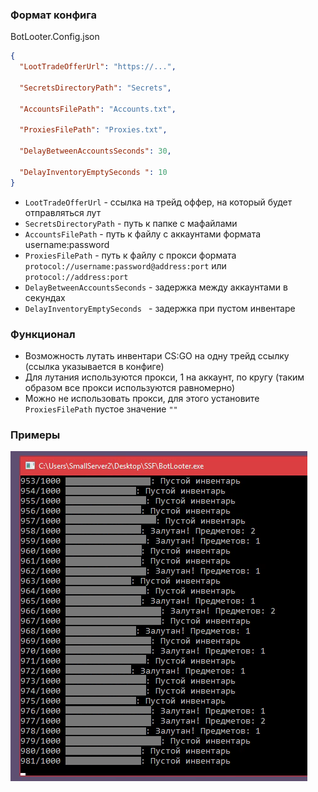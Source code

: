 ### Формат конфига

BotLooter.Config.json

```json
{
  "LootTradeOfferUrl": "https://...",
  
  "SecretsDirectoryPath": "Secrets",
  
  "AccountsFilePath": "Accounts.txt",
  
  "ProxiesFilePath": "Proxies.txt",
  
  "DelayBetweenAccountsSeconds": 30,
  
  "DelayInventoryEmptySeconds ": 10
}
```

- `LootTradeOfferUrl` - ссылка на трейд оффер, на который будет отправляться лут
- `SecretsDirectoryPath` - путь к папке с мафайлами
- `AccountsFilePath` - путь к файлу с аккаунтами формата username:password
- `ProxiesFilePath` - путь к файлу с прокси формата `protocol://username:password@address:port` или `protocol://address:port`
- `DelayBetweenAccountsSeconds` - задержка между аккаунтами в секундах
- `DelayInventoryEmptySeconds ` - задержка при пустом инвентаре

### Функционал

- Возможность лутать инвентари CS:GO на одну трейд ссылку (ссылка указывается в конфиге)
- Для лутания используются прокси, 1 на аккаунт, по кругу (таким образом все прокси используются равномерно)
- Можно не использовать прокси, для этого установите `ProxiesFilePath` пустое значение `""`

### Примеры

![Скриншот работы софта](Assets/Screenshot.png)